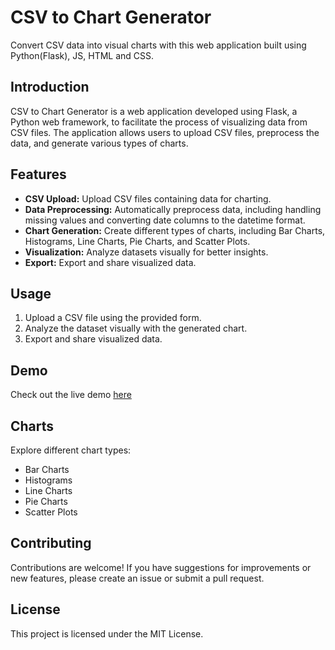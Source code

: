 # CSV to Chart Generator

Convert CSV data into visual charts with this web application built using Python(Flask), JS, HTML and CSS.

## Introduction
CSV to Chart Generator is a web application developed using Flask, a Python web framework, to facilitate the process of visualizing data from CSV files. The application allows users to upload CSV files, preprocess the data, and generate various types of charts.

## Features
- **CSV Upload:** Upload CSV files containing data for charting.
- **Data Preprocessing:** Automatically preprocess data, including handling missing values and converting date columns to the datetime format.
- **Chart Generation:** Create different types of charts, including Bar Charts, Histograms, Line Charts, Pie Charts, and Scatter Plots.
- **Visualization:** Analyze datasets visually for better insights.
- **Export:** Export and share visualized data.

## Usage
1. Upload a CSV file using the provided form.
2. Analyze the dataset visually with the generated chart.
3. Export and share visualized data.

## Demo
Check out the live demo [here](#)

## Charts
Explore different chart types:
- Bar Charts
- Histograms
- Line Charts
- Pie Charts
- Scatter Plots

## Contributing
Contributions are welcome! If you have suggestions for improvements or new features, please create an issue or submit a pull request.

## License
This project is licensed under the MIT License.
